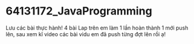 # 64131172_JavaProgramming
Lưu các bài thực hành!
4 bài Lap trên em làm 1 lần hoàn thành 1 mới push lên, sau xem kĩ video các bài vidu em đã push từng đợt lên rồi ạ!
